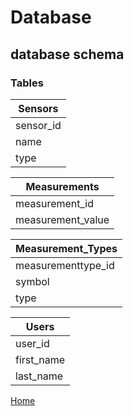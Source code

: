 # Database

## database schema

### Tables

| Sensors |
| ------------- |
| sensor_id |
| name |
| type |

| Measurements |
| ------------- |
| measurement_id |
| measurement_value |

| Measurement_Types |
| -------- |
| measurementtype_id |
| symbol |
| type |

| Users |
| ------------- |
| user_id |
| first_name |
| last_name |

[Home](..\..\Readme.md)
